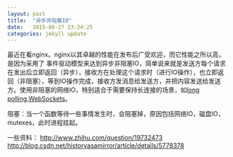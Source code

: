 ```yaml
---
layout: post
title:  "异步非阻塞IO"
date:   2015-08-27 23:24:25
categories: jekyll update
---
```

最近在看nginx。nginx以其卓越的性能在发布后广受欢迎，而它性能之所以高，是因为采用了
事件驱动模型来达到异步非阻塞IO，简单说来就是发送方每个请求在发出后立即返回（异步），接收方在处理这个请求时（进行IO操作），也立即返回（非阻塞），等到IO操作完成，接收方发消息给发送方，并把内容发送给发送方。使用非阻塞的网络IO，特别适合于需要保持长连接的场景，如[long polling],[WebSockets]。

阻塞：当一个函数等待一些事情发生时，会阻塞掉，原因包括网络IO，磁盘IO，mutexes，此时进程挂起。

一些资料：
http://www.zhihu.com/question/19732473
http://blog.csdn.net/historyasamirror/article/details/5778378

[long polling]: https://en.wikipedia.org/wiki/Push_technology#Long_polling
[WebSockets]: https://en.wikipedia.org/wiki/WebSocket
